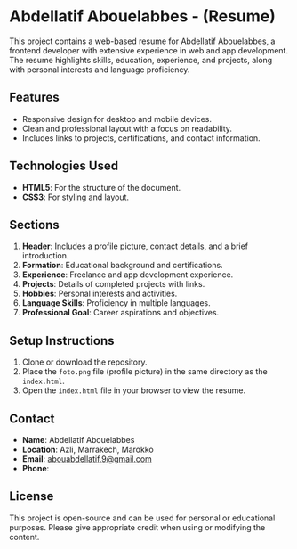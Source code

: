 # Abdellatif Abouelabbes - (Resume)

This project contains a web-based resume for Abdellatif Abouelabbes, a frontend developer with extensive experience in web and app development. The resume highlights skills, education, experience, and projects, along with personal interests and language proficiency.

## Features

- Responsive design for desktop and mobile devices.
- Clean and professional layout with a focus on readability.
- Includes links to projects, certifications, and contact information.

## Technologies Used

- **HTML5**: For the structure of the document.
- **CSS3**: For styling and layout.

## Sections

1. **Header**: Includes a profile picture, contact details, and a brief introduction.
2. **Formation**: Educational background and certifications.
3. **Experience**: Freelance and app development experience.
4. **Projects**: Details of completed projects with links.
5. **Hobbies**: Personal interests and activities.
6. **Language Skills**: Proficiency in multiple languages.
7. **Professional Goal**: Career aspirations and objectives.

## Setup Instructions

1. Clone or download the repository.
2. Place the `foto.png` file (profile picture) in the same directory as the `index.html`.
3. Open the `index.html` file in your browser to view the resume.

## Contact

- **Name**: Abdellatif Abouelabbes
- **Location**: Azli, Marrakech, Marokko
- **Email**: [abouabdellatif.9@gmail.com](mailto:abouabdellatif.9@gmail.com)
- **Phone**: 

## License

This project is open-source and can be used for personal or educational purposes. Please give appropriate credit when using or modifying the content.
